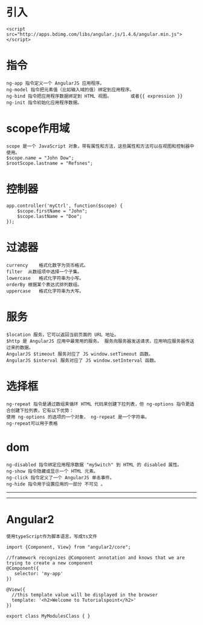 # 引入

	<script src="http://apps.bdimg.com/libs/angular.js/1.4.6/angular.min.js"></script>

# 指令

	ng-app 指令定义一个 AngularJS 应用程序。
	ng-model 指令把元素值（比如输入域的值）绑定到应用程序。
	ng-bind 指令把应用程序数据绑定到 HTML 视图。		或者{{ expression }}
	ng-init 指令初始化应用程序数据。


# scope作用域
	
	scope 是一个 JavaScript 对象，带有属性和方法，这些属性和方法可以在视图和控制器中使用。
	$scope.name = "John Dow";
	$rootScope.lastname = "Refsnes";

# 控制器

	app.controller('myCtrl', function($scope) {
    	$scope.firstName = "John";
    	$scope.lastName = "Doe";
	});

# 过滤器

	currency	格式化数字为货币格式。
	filter	从数组项中选择一个子集。
	lowercase	格式化字符串为小写。
	orderBy	根据某个表达式排列数组。
	uppercase	格式化字符串为大写。

# 服务

	$location 服务，它可以返回当前页面的 URL 地址。
	$http 是 AngularJS 应用中最常用的服务。 服务向服务器发送请求，应用响应服务器传送过来的数据。
	AngularJS $timeout 服务对应了 JS window.setTimeout 函数。
	AngularJS $interval 服务对应了 JS window.setInterval 函数。
	

# 选择框

	ng-repeat 指令是通过数组来循环 HTML 代码来创建下拉列表，但 ng-options 指令更适合创建下拉列表，它有以下优势：
	使用 ng-options 的选项的一个对象， ng-repeat 是一个字符串。
	ng-repeat可以用于表格

# dom

	ng-disabled 指令绑定应用程序数据 "mySwitch" 到 HTML 的 disabled 属性。
	ng-show 指令隐藏或显示一个 HTML 元素。
	ng-click 指令定义了一个 AngularJS 单击事件。
	ng-hide 指令用于设置应用的一部分 不可见 。
	
---
---

# Angular2

	使用typeScript作为脚本语言。写成ts文件

	import {Component, View} from "angular2/core";

	//framework recognizes @Component annotation and knows that we are trying to create a new component
	@Component({
	   selector: 'my-app'
	})
	
	@View({
	  //this template value will be displayed in the browser
	  template: '<h2>Welcome to Tutorialspoint</h2>'
	})
	
	export class MyModulesClass { }


# 